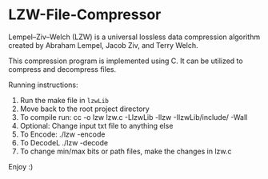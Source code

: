 # LZW-File-Compressor
Lempel–Ziv–Welch (LZW) is a universal lossless data compression algorithm created by Abraham Lempel, Jacob Ziv, and Terry Welch.

This compression program is implemented using C. It can be utilized to compress and decompress files.


Running instructions:
1) Run the make file in ```lzwLib```
2) Move back to the root project directory
3) To compile run: cc -o lzw lzw.c -LlzwLib -llzw -IlzwLib/include/ -Wall
4) Optional: Change input txt file to anything else
5) To Encode: ./lzw -encode
6) To DecodeL ./lzw -decode
7) To change min/max bits or path files, make the changes in lzw.c

Enjoy :)
